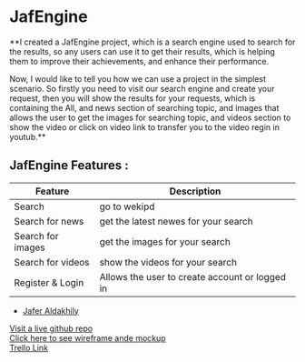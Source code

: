 # JafEngine

**I created a JafEngine project, which is a search engine used to search for the results, so any users can use it to get their results, which is helping them to improve their achievements, and enhance their performance.

Now, I would like to tell you how we can use a project in the simplest scenario.
So firstly you need to visit our search engine and create your request, then you will show the results for your requests, which is containing the All, and news section of searching topic, and images that allows the user to get the images for searching topic, and videos section to show the video or click on video link to transfer you to the video regin in youtub.**

## JafEngine Features :


| Feature      | Description |
| ----------- | ----------- |
| Search | go to wekipd |
| Search for news | get the latest newes for your search |
| Search for images | get the images for your search |
| Search for videos | show the videos for your search |
| Register & Login   | Allows the user to create account or logged in |

- [Jafer Aldakhily](https://github.com/Jafer-Aldakhily)

[Visit a live github repo](https://github.com/Jafer-Aldakhily/JafEngine/tree/main)<br>
[Click here to see wireframe ande mockup](https://www.figma.com/file/dKUpk2bLWsUQuAz6vYWfIh/JafEngine?node-id=0%3A1&t=HigYfp2LkMLcUM59-0)<br>
[Trello Link](https://trello.com/b/vFvZaBQf/jafengine)
